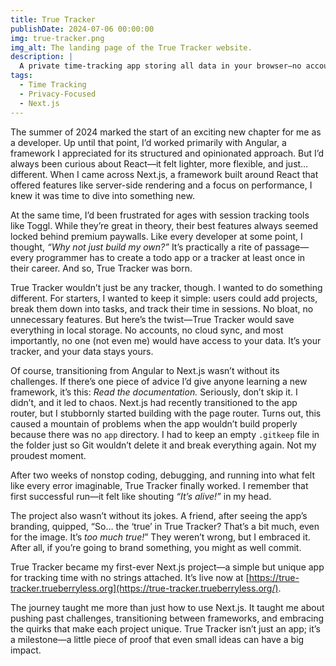 ```yaml
---
title: True Tracker
publishDate: 2024-07-06 00:00:00
img: true-tracker.png
img_alt: The landing page of the True Tracker website.
description: |
  A private time-tracking app storing all data in your browser—no accounts, no servers, just simple tracking.
tags:
  - Time Tracking
  - Privacy-Focused
  - Next.js
---
```


The summer of 2024 marked the start of an exciting new chapter for me as a developer. Up until that point, I’d worked primarily with Angular, a framework I appreciated for its structured and opinionated approach. But I’d always been curious about React—it felt lighter, more flexible, and just… different. When I came across Next.js, a framework built around React that offered features like server-side rendering and a focus on performance, I knew it was time to dive into something new.

At the same time, I’d been frustrated for ages with session tracking tools like Toggl. While they’re great in theory, their best features always seemed locked behind premium paywalls. Like every developer at some point, I thought, *“Why not just build my own?”* It’s practically a rite of passage—every programmer has to create a todo app or a tracker at least once in their career. And so, True Tracker was born.

True Tracker wouldn’t just be any tracker, though. I wanted to do something different. For starters, I wanted to keep it simple: users could add projects, break them down into tasks, and track their time in sessions. No bloat, no unnecessary features. But here’s the twist—True Tracker would save everything in local storage. No accounts, no cloud sync, and most importantly, no one (not even me) would have access to your data. It’s your tracker, and your data stays yours.

Of course, transitioning from Angular to Next.js wasn’t without its challenges. If there’s one piece of advice I’d give anyone learning a new framework, it’s this: *Read the documentation.* Seriously, don’t skip it. I didn’t, and it led to chaos. Next.js had recently transitioned to the app router, but I stubbornly started building with the page router. Turns out, this caused a mountain of problems when the app wouldn’t build properly because there was no `app` directory. I had to keep an empty `.gitkeep` file in the folder just so Git wouldn’t delete it and break everything again. Not my proudest moment.

After two weeks of nonstop coding, debugging, and running into what felt like every error imaginable, True Tracker finally worked. I remember that first successful run—it felt like shouting *“It’s alive!”* in my head.

The project also wasn’t without its jokes. A friend, after seeing the app’s branding, quipped, “So… the ‘true’ in True Tracker? That’s a bit much, even for the image. It’s *too much true!*” They weren’t wrong, but I embraced it. After all, if you’re going to brand something, you might as well commit.

True Tracker became my first-ever Next.js project—a simple but unique app for tracking time with no strings attached. It’s live now at [https://true-tracker.trueberryless.org](https://true-tracker.trueberryless.org/).

The journey taught me more than just how to use Next.js. It taught me about pushing past challenges, transitioning between frameworks, and embracing the quirks that make each project unique. True Tracker isn’t just an app; it’s a milestone—a little piece of proof that even small ideas can have a big impact.
